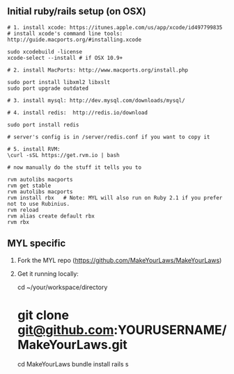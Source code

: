 Initial ruby/rails setup (on OSX)
---------------------------------

    # 1. install xcode: https://itunes.apple.com/us/app/xcode/id497799835
    # install xcode's command line tools: http://guide.macports.org/#installing.xcode

    sudo xcodebuild -license
    xcode-select --install # if OSX 10.9+

    # 2. install MacPorts: http://www.macports.org/install.php

    sudo port install libxml2 libxslt
    sudo port upgrade outdated

    # 3. install mysql: http://dev.mysql.com/downloads/mysql/

    # 4. install redis:  http://redis.io/download

    sudo port install redis

    # server's config is in /server/redis.conf if you want to copy it

    # 5. install RVM:
    \curl -sSL https://get.rvm.io | bash

    # now manually do the stuff it tells you to

    rvm autolibs macports
    rvm get stable
    rvm autolibs macports
    rvm install rbx   # Note: MYL will also run on Ruby 2.1 if you prefer not to use Rubinius.
    rvm reload
    rvm alias create default rbx
    rvm rbx


MYL specific
------------

1. Fork the MYL repo (https://github.com/MakeYourLaws/MakeYourLaws)

2. Get it running locally:

    cd ~/your/workspace/directory
    # git clone git@github.com:YOURUSERNAME/MakeYourLaws.git
    cd MakeYourLaws
    bundle install
    rails s

